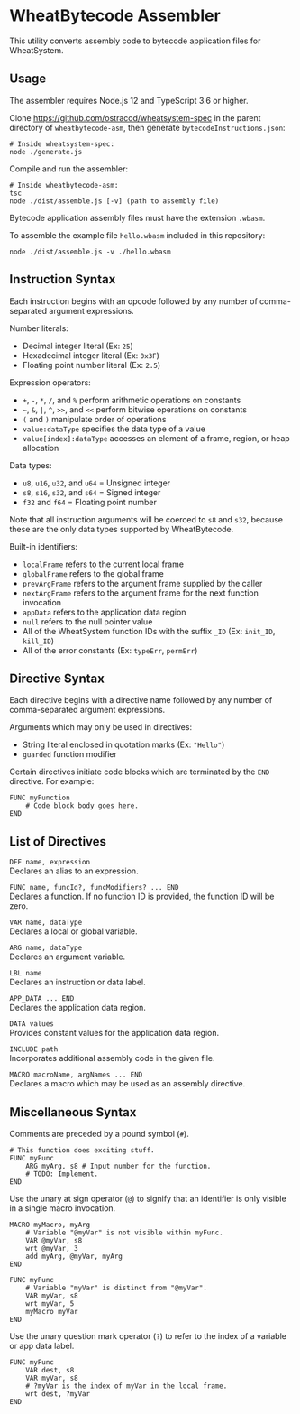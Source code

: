 
# WheatBytecode Assembler

This utility converts assembly code to bytecode application files for WheatSystem.

## Usage

The assembler requires Node.js 12 and TypeScript 3.6 or higher.

Clone https://github.com/ostracod/wheatsystem-spec in the parent directory of `wheatbytecode-asm`, then generate `bytecodeInstructions.json`:

```
# Inside wheatsystem-spec:
node ./generate.js
```

Compile and run the assembler:

```
# Inside wheatbytecode-asm:
tsc
node ./dist/assemble.js [-v] (path to assembly file)
```

Bytecode application assembly files must have the extension `.wbasm`.

To assemble the example file `hello.wbasm` included in this repository:

```
node ./dist/assemble.js -v ./hello.wbasm
```

## Instruction Syntax

Each instruction begins with an opcode followed by any number of comma-separated argument expressions.

Number literals:

* Decimal integer literal (Ex: `25`)
* Hexadecimal integer literal (Ex: `0x3F`)
* Floating point number literal (Ex: `2.5`)

Expression operators:

* `+`, `-`, `*`, `/`, and `%` perform arithmetic operations on constants
* `~`, `&`, `|`, `^`, `>>`, and `<<` perform bitwise operations on constants
* `(` and `)` manipulate order of operations
* `value:dataType` specifies the data type of a value
* `value[index]:dataType` accesses an element of a frame, region, or heap allocation

Data types:

* `u8`, `u16`, `u32`, and `u64` = Unsigned integer
* `s8`, `s16`, `s32`, and `s64` = Signed integer
* `f32` and `f64` = Floating point number

Note that all instruction arguments will be coerced to `s8` and `s32`, because these are the only data types supported by WheatBytecode.

Built-in identifiers:

* `localFrame` refers to the current local frame
* `globalFrame` refers to the global frame
* `prevArgFrame` refers to the argument frame supplied by the caller
* `nextArgFrame` refers to the argument frame for the next function invocation
* `appData` refers to the application data region
* `null` refers to the null pointer value
* All of the WheatSystem function IDs with the suffix `_ID` (Ex: `init_ID`, `kill_ID`)
* All of the error constants (Ex: `typeErr`, `permErr`)

## Directive Syntax

Each directive begins with a directive name followed by any number of comma-separated argument expressions.

Arguments which may only be used in directives:

* String literal enclosed in quotation marks (Ex: `"Hello"`)
* `guarded` function modifier

Certain directives initiate code blocks which are terminated by the `END` directive. For example:

```
FUNC myFunction
    # Code block body goes here.
END
```

## List of Directives

`DEF name, expression`  
Declares an alias to an expression.

`FUNC name, funcId?, funcModifiers? ... END`  
Declares a function. If no function ID is provided, the function ID will be zero.

`VAR name, dataType`  
Declares a local or global variable.

`ARG name, dataType`  
Declares an argument variable.

`LBL name`  
Declares an instruction or data label.

`APP_DATA ... END`  
Declares the application data region.

`DATA values`  
Provides constant values for the application data region.

`INCLUDE path`  
Incorporates additional assembly code in the given file.

`MACRO macroName, argNames ... END`  
Declares a macro which may be used as an assembly directive.

## Miscellaneous Syntax

Comments are preceded by a pound symbol (`#`).

```
# This function does exciting stuff.
FUNC myFunc
    ARG myArg, s8 # Input number for the function.
    # TODO: Implement.
END
```

Use the unary at sign operator (`@`) to signify that an identifier is only visible in a single macro invocation.

```
MACRO myMacro, myArg
    # Variable "@myVar" is not visible within myFunc.
    VAR @myVar, s8
    wrt @myVar, 3
    add myArg, @myVar, myArg
END

FUNC myFunc
    # Variable "myVar" is distinct from "@myVar".
    VAR myVar, s8
    wrt myVar, 5
    myMacro myVar
END
```

Use the unary question mark operator (`?`) to refer to the index of a variable or app data label.

```
FUNC myFunc
    VAR dest, s8
    VAR myVar, s8
    # ?myVar is the index of myVar in the local frame.
    wrt dest, ?myVar
END
```



